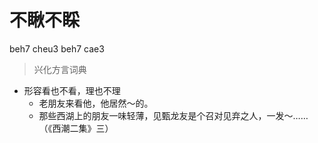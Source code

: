 # 不瞅不睬
beh7 cheu3 beh7 cae3
> 兴化方言词典
- 形容看也不看，理也不理
  - 老朋友来看他，他居然～的。
  - 那些西湖上的朋友一味轻薄，见甄龙友是个召对见弃之人，一发～……（《西潮二集》三）

